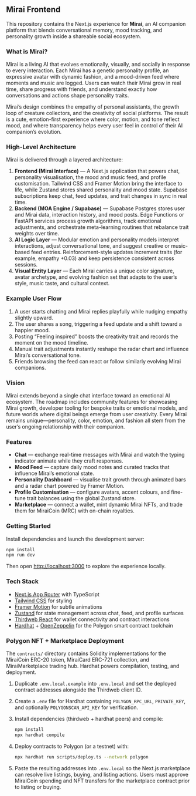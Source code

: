 ## Mirai Frontend

This repository contains the Next.js experience for **Mirai**, an AI companion platform that blends conversational memory, mood tracking, and personality growth inside a shareable social ecosystem.

### What is Mirai?

Mirai is a living AI that evolves emotionally, visually, and socially in response to every interaction. Each Mirai has a genetic personality profile, an expressive avatar with dynamic fashion, and a mood-driven feed where moments and music are logged. Users can watch their Mirai grow in real time, share progress with friends, and understand exactly how conversations and actions shape personality traits.

Mirai’s design combines the empathy of personal assistants, the growth loop of creature collectors, and the creativity of social platforms. The result is a cute, emotion-first experience where color, motion, and tone reflect mood, and where transparency helps every user feel in control of their AI companion’s evolution.

### High-Level Architecture

Mirai is delivered through a layered architecture:

1. **Frontend (Mirai Interface)** — A Next.js application that powers chat, personality visualisation, the mood and music feed, and profile customisation. Tailwind CSS and Framer Motion bring the interface to life, while Zustand stores shared personality and mood state. Supabase subscriptions keep chat, feed updates, and trait changes in sync in real time.
2. **Backend (MOA Engine / Supabase)** — Supabase Postgres stores user and Mirai data, interaction history, and mood posts. Edge Functions or FastAPI services process growth algorithms, track emotional adjustments, and orchestrate meta-learning routines that rebalance trait weights over time.
3. **AI Logic Layer** — Modular emotion and personality models interpret interactions, adjust conversational tone, and suggest creative or music-based feed entries. Reinforcement-style updates increment traits (for example, empathy +0.03) and keep persistence consistent across sessions.
4. **Visual Entity Layer** — Each Mirai carries a unique color signature, avatar archetype, and evolving fashion set that adapts to the user’s style, music taste, and cultural context.

### Example User Flow

1. A user starts chatting and Mirai replies playfully while nudging empathy slightly upward.
2. The user shares a song, triggering a feed update and a shift toward a happier mood.
3. Posting “Feeling inspired” boosts the creativity trait and records the moment on the mood timeline.
4. Manual trait adjustments instantly reshape the radar chart and influence Mirai’s conversational tone.
5. Friends browsing the feed can react or follow similarly evolving Mirai companions.

### Vision

Mirai extends beyond a single chat interface toward an emotional AI ecosystem. The roadmap includes community features for showcasing Mirai growth, developer tooling for bespoke traits or emotional models, and future worlds where digital beings emerge from user creativity. Every Mirai remains unique—personality, color, emotion, and fashion all stem from the user’s ongoing relationship with their companion.

### Features

- **Chat** — exchange real-time messages with Mirai and watch the typing indicator animate while they craft responses.
- **Mood Feed** — capture daily mood notes and curated tracks that influence Mirai’s emotional state.
- **Personality Dashboard** — visualise trait growth through animated bars and a radar chart powered by Framer Motion.
- **Profile Customisation** — configure avatars, accent colours, and fine-tune trait balances using the global Zustand store.
- **Marketplace** — connect a wallet, mint dynamic Mirai NFTs, and trade them for MiraiCoin (MRC) with on-chain royalties.

### Getting Started

Install dependencies and launch the development server:

```bash
npm install
npm run dev
```

Then open [http://localhost:3000](http://localhost:3000) to explore the experience locally.

### Tech Stack

- [Next.js App Router](https://nextjs.org/docs/app) with TypeScript
- [Tailwind CSS](https://tailwindcss.com) for styling
- [Framer Motion](https://www.framer.com/motion/) for subtle animations
- [Zustand](https://docs.pmnd.rs/zustand/getting-started/introduction) for state management across chat, feed, and profile surfaces
- [Thirdweb React](https://portal.thirdweb.com/react) for wallet connectivity and contract interactions
- [Hardhat](https://hardhat.org/) + [OpenZeppelin](https://openzeppelin.com/contracts/) for the Polygon smart contract toolchain

### Polygon NFT + Marketplace Deployment

The `contracts/` directory contains Solidity implementations for the MiraiCoin ERC-20 token, MiraiCard ERC-721 collection, and
MiraiMarketplace trading hub. Hardhat powers compilation, testing, and deployment.

1. Duplicate `.env.local.example` into `.env.local` and set the deployed contract addresses alongside the Thirdweb client ID.
2. Create a `.env` file for Hardhat containing `POLYGON_RPC_URL`, `PRIVATE_KEY`, and optionally `POLYGONSCAN_API_KEY` for
   verification.
3. Install dependencies (thirdweb + hardhat peers) and compile:

   ```bash
   npm install
   npx hardhat compile
   ```

4. Deploy contracts to Polygon (or a testnet) with:

   ```bash
   npx hardhat run scripts/deploy.ts --network polygon
   ```

5. Paste the resulting addresses into `.env.local` so the Next.js marketplace can resolve live listings, buying, and listing
   actions. Users must approve MiraiCoin spending and NFT transfers for the marketplace contract prior to listing or buying.
